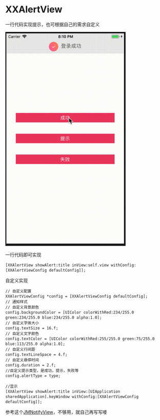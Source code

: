 # XXAlertView
一行代码实现提示，也可根据自己的需求自定义  

<img src="https://raw.githubusercontent.com/kzq5/XXAlertView/master/screenshot/%E6%9C%AA%E5%91%BD%E5%90%8D1.gif" width = 375>
  
一行代码即可实现  

```//显示提示  
[XXAlertView showAlert:title inView:self.view withConfig:[XXAlertViewConfig defaultConfig]];  
```
 
自定义实现
```
// 自定义配置
XXAlertViewConfig *config = [XXAlertViewConfig defaultConfig];
// 通知样式
// 自定义背景颜色
config.backgroundColor = [UIColor colorWithRed:234/255.0 green:234/255.0 blue:234/255.0 alpha:1.0];
// 自定义字体大小
config.textSize = 16.f;
// 自定义文字颜色
config.textColor = [UIColor colorWithRed:255/255.0 green:75/255.0 blue:113/255.0 alpha:1.0];
// 自定义行间距
config.textLineSpace = 4.f;
// 自定义悬停时间
config.duration = 2.f;
//自定义提示类型，是成功，提示，失败等
config.alertType = type;

//显示
[XXAlertView showAlert:title inView:[UIApplication sharedApplication].keyWindow withConfig:[XXAlertViewConfig defaultConfig]];
```
参考这个[JMNotifyView](https://github.com/JunAILiang/JMNotifyView)，不够用，就自己再写写喽
